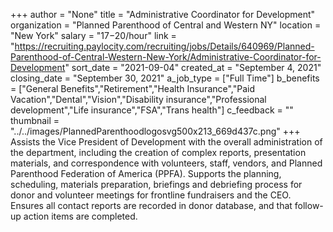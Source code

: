 +++
author = "None"
title = "Administrative Coordinator for Development"
organization = "Planned Parenthood of Central and Western NY"
location = "New York"
salary = "$17-$20/hour"
link = "https://recruiting.paylocity.com/recruiting/jobs/Details/640969/Planned-Parenthood-of-Central-Western-New-York/Administrative-Coordinator-for-Development"
sort_date = "2021-09-04"
created_at = "September 4, 2021"
closing_date = "September 30, 2021"
a_job_type = ["Full Time"]
b_benefits = ["General Benefits","Retirement","Health Insurance","Paid Vacation","Dental","Vision","Disability insurance","Professional development","Life insurance","FSA","Trans health"]
c_feedback = ""
thumbnail = "../../images/PlannedParenthoodlogosvg500x213_669d437c.png"
+++
Assists the Vice President of Development with the overall administration of the department, including the creation of complex reports, presentation materials, and correspondence with volunteers, staff, vendors, and Planned Parenthood Federation of America (PPFA).
Supports the planning, scheduling, materials preparation, briefings and debriefing process for donor and volunteer meetings for frontline fundraisers and the CEO. 
Ensures all contact reports are recorded in donor database, and that follow-up action items are completed. 
